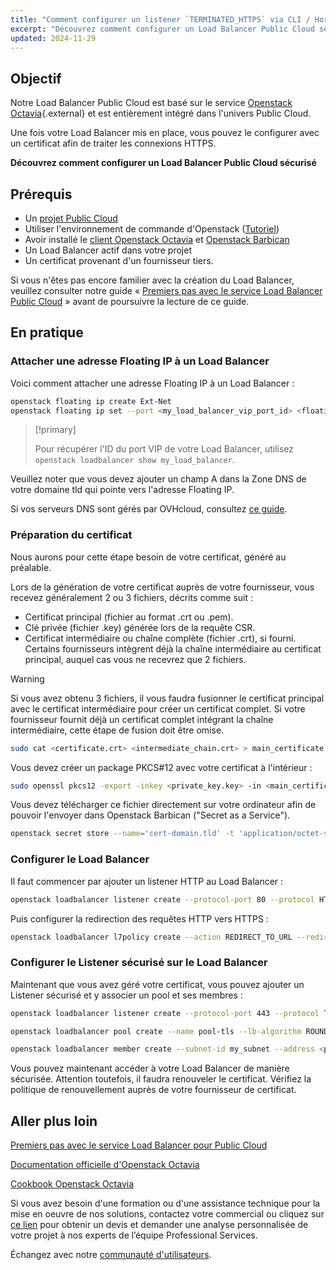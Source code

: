 ```yaml
---
title: "Comment configurer un listener `TERMINATED_HTTPS` via CLI / Horizon"
excerpt: "Découvrez comment configurer un Load Balancer Public Cloud sécurisé avec un certificat provenant d'un fournisseur tiers."
updated: 2024-11-29
---
```


## Objectif

Notre Load Balancer Public Cloud est basé sur le service [Openstack Octavia](https://wiki.openstack.org/wiki/Octavia){.external} et est entièrement intégré dans l'univers Public Cloud.

Une fois votre Load Balancer mis en place, vous pouvez le configurer avec un certificat afin de traiter les connexions HTTPS.

**Découvrez comment configurer un Load Balancer Public Cloud sécurisé**

## Prérequis

- Un [projet Public Cloud](https://www.ovhcloud.com/fr/public-cloud/)
- Utiliser l'environnement de commande d'Openstack ([Tutoriel](/pages/public_cloud/compute/prepare_the_environment_for_using_the_openstack_api))
- Avoir installé le [client Openstack Octavia](https://docs.openstack.org/python-octaviaclient/latest/install/index.html) et [Openstack Barbican](https://docs.openstack.org/python-barbicanclient/latest/install/index.html)
- Un Load Balancer actif dans votre projet
- Un certificat provenant d'un fournisseur tiers.

Si vous n'êtes pas encore familier avec la création du Load Balancer, veuillez consulter notre guide « [Premiers pas avec le service Load Balancer Public Cloud](/pages/public_cloud/public_cloud_network_services/getting-started-01-create-lb-service) » avant de poursuivre la lecture de ce guide.

## En pratique

### Attacher une adresse Floating IP à un Load Balancer

Voici comment attacher une adresse Floating IP à un Load Balancer :

```bash
openstack floating ip create Ext-Net
openstack floating ip set --port <my_load_balancer_vip_port_id> <floating_ip>
```

> [!primary]
>
> Pour récupérer l'ID du port VIP de votre Load Balancer, utilisez `openstack loadbalancer show my_load_balancer`.

Veuillez noter que vous devez ajouter un champ A dans la Zone DNS de votre domaine tld qui pointe vers l'adresse Floating IP. 

Si vos serveurs DNS sont gérés par OVHcloud, consultez [ce guide](/pages/web_cloud/domains/dns_zone_edit).

### Préparation du certificat

Nous aurons pour cette étape besoin de votre certificat, généré au préalable. 

Lors de la génération de votre certificat auprès de votre fournisseur, vous recevez généralement 2 ou 3 fichiers, décrits comme suit :
- Certificat principal (fichier au format .crt ou .pem).
- Clé privée (fichier .key) générée lors de la requête CSR.
- Certificat intermédiaire ou chaîne complète (fichier .crt), si fourni. Certains fournisseurs intègrent déjà la chaîne intermédiaire au certificat principal, auquel cas vous ne recevrez que 2 fichiers.

> [!warning]
>
> Si vous avez obtenu 3 fichiers, il vous faudra fusionner le certificat principal avec le certificat intermédiaire pour créer un certificat complet. Si votre fournisseur fournit déjà un certificat complet intégrant la chaîne intermédiaire, cette étape de fusion doit être omise.
>

```bash
sudo cat <certificate.crt> <intermediate_chain.crt> > main_certificate.pem
```

Vous devez créer un package PKCS#12 avec votre certificat à l'intérieur :

```bash
sudo openssl pkcs12 -export -inkey <private_key.key> -in <main_certificate.pem> -out /etc/ssl/domain.tld.p12
```

Vous devez télécharger ce fichier directement sur votre ordinateur afin de pouvoir l'envoyer dans Openstack Barbican ("Secret as a Service").

```bash
openstack secret store --name='cert-domain.tld' -t 'application/octet-stream' -e 'base64' --payload="$(base64 < domain.tld.p12)"
```

### Configurer le Load Balancer

Il faut commencer par ajouter un listener HTTP au Load Balancer :

```bash
openstack loadbalancer listener create --protocol-port 80 --protocol HTTP --name http-listener my_load_balancer
```

Puis configurer la redirection des requêtes HTTP vers HTTPS :

```bash
openstack loadbalancer l7policy create --action REDIRECT_TO_URL --redirect-url https://<your-domain-or-ip> --name redirect-to-https http-listener
```

<!-- Via Horizon :
    Allez dans l’onglet Listeners du Load Balancer.
    Créez un Listener HTTP (port 80).
    Configurez une règle de redirection dans la section Policies pour ce Listener. -->

### Configurer le Listener sécurisé sur le Load Balancer

Maintenant que vous avez géré votre certificat, vous pouvez ajouter un Listener sécurisé et y associer un pool et ses membres :

```bash
openstack loadbalancer listener create --protocol-port 443 --protocol TERMINATED_HTTPS --name https-listener --default-tls-container=$(openstack secret list | awk '/ cert-domain.tld / {print $2}') my_load_balancer

openstack loadbalancer pool create --name pool-tls --lb-algorithm ROUND_ROBIN --listener https-listener --protocol HTTP

openstack loadbalancer member create --subnet-id my_subnet --address <private_ip_instance> --protocol-port 80 pool-tls
```

<!-- Via Horizon :
    Allez dans Network > Load Balancers.
    Cliquez sur le Load Balancer où vous souhaitez ajouter un Pool.
    Allez dans l’onglet Pools > Create Pool. -->


Vous pouvez maintenant accéder à votre Load Balancer de manière sécurisée. Attention toutefois, il faudra renouveler le certificat. Vérifiez la politique de renouvellement auprès de votre fournisseur de certificat.

## Aller plus loin

[Premiers pas avec le service Load Balancer pour Public Cloud](/pages/public_cloud/public_cloud_network_services/getting-started-01-create-lb-service)

[Documentation officielle d'Openstack Octavia](https://docs.openstack.org/octavia/latest/)

[Cookbook Openstack Octavia](https://docs.openstack.org/octavia/latest/user/guides/basic-cookbook.html)

Si vous avez besoin d'une formation ou d'une assistance technique pour la mise en oeuvre de nos solutions, contactez votre commercial ou cliquez sur [ce lien](https://www.ovhcloud.com/fr/professional-services/) pour obtenir un devis et demander une analyse personnalisée de votre projet à nos experts de l’équipe Professional Services. 

Échangez avec notre [communauté d'utilisateurs](/links/community).
